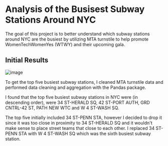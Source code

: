 # Analysis of the Busisest Subway Stations Around NYC
The goal of this project is to better understand which subway stations around NYC are the busiest by utilizing MTA turnstile to help promote WomenTechWomenYes (WTWY) and their upcoming gala.
## Initial Results
![image](https://github.com/guostan123/eda_project/blob/main/busiest_mta_stations_by_day.png)

To get the top five busiest subway stations, I cleaned MTA turnstile data and performed data cleaning and aggregation with the Pandas package.

I found that the top five busiest subway stations in NYC were (in descending order), were 34 ST-HERALD SQ, 42 ST-PORT AUTH, GRD CNTRL-42 ST, PATH NEW WTC and W 4 ST-WASH SQ.

The top five initially included 34 ST-PENN STA, however I decided to drop it since it was too close in proximity to 34 ST-HERALD SQ and it wouldn't make sense to place street teams that close to each other. I replaced 34 ST-PENN STA with W 4 ST-WASH SQ which was the sixth busiest subway station.
